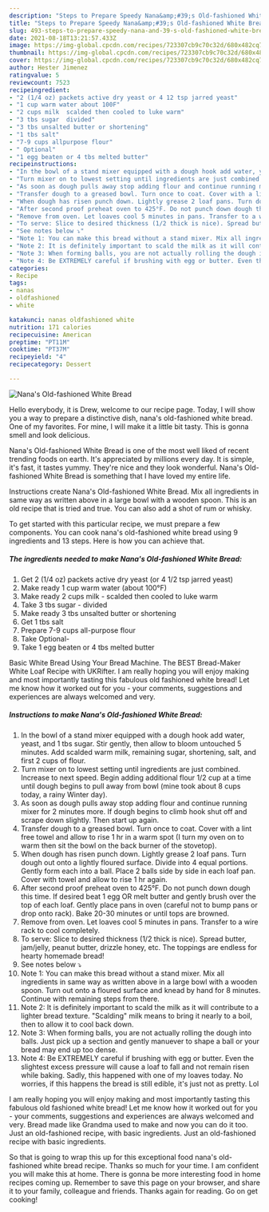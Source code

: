 ```yaml
---
description: "Steps to Prepare Speedy Nana&amp;#39;s Old-fashioned White Bread"
title: "Steps to Prepare Speedy Nana&amp;#39;s Old-fashioned White Bread"
slug: 493-steps-to-prepare-speedy-nana-and-39-s-old-fashioned-white-bread
date: 2021-08-18T13:21:57.433Z
image: https://img-global.cpcdn.com/recipes/723307cb9c70c32d/680x482cq70/nanas-old-fashioned-white-bread-recipe-main-photo.jpg
thumbnail: https://img-global.cpcdn.com/recipes/723307cb9c70c32d/680x482cq70/nanas-old-fashioned-white-bread-recipe-main-photo.jpg
cover: https://img-global.cpcdn.com/recipes/723307cb9c70c32d/680x482cq70/nanas-old-fashioned-white-bread-recipe-main-photo.jpg
author: Hester Jimenez
ratingvalue: 5
reviewcount: 7523
recipeingredient:
- "2 (1/4 oz) packets active dry yeast or 4 12 tsp jarred yeast"
- "1 cup warm water about 100F"
- "2 cups milk  scalded then cooled to luke warm"
- "3 tbs sugar  divided"
- "3 tbs unsalted butter or shortening"
- "1 tbs salt"
- "7-9 cups allpurpose flour"
- " Optional"
- "1 egg beaten or 4 tbs melted butter"
recipeinstructions:
- "In the bowl of a stand mixer equipped with a dough hook add water, yeast, and 1 tbs sugar. Stir gently, then allow to bloom untouched 5 minutes. Add scalded warm milk, remaining sugar, shortening, salt, and first 2 cups of flour."
- "Turn mixer on to lowest setting until ingredients are just combined. Increase to next speed. Begin adding additional flour 1/2 cup at a time until dough begins to pull away from bowl (mine took about 8 cups today, a rainy Winter day)."
- "As soon as dough pulls away stop adding flour and continue running mixer for 2 minutes more. If dough begins to climb hook shut off and scrape down slightly. Then start up again."
- "Transfer dough to a greased bowl. Turn once to coat. Cover with a lint free towel and allow to rise 1 hr in a warm spot (I turn my oven on to warm then sit the bowl on the back burner of the stovetop)."
- "When dough has risen punch down. Lightly grease 2 loaf pans. Turn dough out onto a lightly floured surface. Divide into 4 equal portions. Gently form each into a ball. Place 2 balls side by side in each loaf pan. Cover with towel and allow to rise 1 hr again."
- "After second proof preheat oven to 425°F. Do not punch down dough this time. If desired beat 1 egg OR melt butter and gently brush over the top of each loaf. Gently place pans in oven (careful not to bump pans or drop onto rack). Bake 20-30 minutes or until tops are browned."
- "Remove from oven. Let loaves cool 5 minutes in pans. Transfer to a wire rack to cool completely."
- "To serve: Slice to desired thickness (1/2 thick is nice). Spread butter, jam/jelly, peanut butter, drizzle honey, etc. The toppings are endless for hearty homemade bread!"
- "See notes below ⤵"
- "Note 1: You can make this bread without a stand mixer. Mix all ingredients in same way as written above in a large bowl with a wooden spoon. Turn out onto a floured surface and knead by hand for 8 minutes. Continue with remaining steps from there."
- "Note 2: It is definitely important to scald the milk as it will contribute to a lighter bread texture. &#34;Scalding&#34; milk means to bring it nearly to a boil, then to allow it to cool back down."
- "Note 3: When forming balls, you are not actually rolling the dough into balls. Just pick up a section and gently manuever to shape a ball or your bread may end up too dense."
- "Note 4: Be EXTREMELY careful if brushing with egg or butter. Even the slightest excess pressure will cause a loaf to fall and not remain risen while baking. Sadly, this happened with one of my loaves today. No worries, if this happens the bread is still edible, it&#39;s just not as pretty. Lol"
categories:
- Recipe
tags:
- nanas
- oldfashioned
- white

katakunci: nanas oldfashioned white 
nutrition: 171 calories
recipecuisine: American
preptime: "PT11M"
cooktime: "PT37M"
recipeyield: "4"
recipecategory: Dessert

---
```



![Nana&#39;s Old-fashioned White Bread](https://img-global.cpcdn.com/recipes/723307cb9c70c32d/680x482cq70/nanas-old-fashioned-white-bread-recipe-main-photo.jpg)

Hello everybody, it is Drew, welcome to our recipe page. Today, I will show you a way to prepare a distinctive dish, nana&#39;s old-fashioned white bread. One of my favorites. For mine, I will make it a little bit tasty. This is gonna smell and look delicious.

Nana&#39;s Old-fashioned White Bread is one of the most well liked of recent trending foods on earth. It's appreciated by millions every day. It is simple, it's fast, it tastes yummy. They're nice and they look wonderful. Nana&#39;s Old-fashioned White Bread is something that I have loved my entire life.

Instructions create Nana&#39;s Old-fashioned White Bread. Mix all ingredients in same way as written above in a large bowl with a wooden spoon. This is an old recipe that is tried and true. You can also add a shot of rum or whisky.


To get started with this particular recipe, we must prepare a few components. You can cook nana&#39;s old-fashioned white bread using 9 ingredients and 13 steps. Here is how you can achieve that.

<!--inarticleads1-->

##### The ingredients needed to make Nana&#39;s Old-fashioned White Bread:

1. Get 2 (1/4 oz) packets active dry yeast (or 4 1/2 tsp jarred yeast)
1. Make ready 1 cup warm water (about 100°F)
1. Make ready 2 cups milk - scalded then cooled to luke warm
1. Take 3 tbs sugar - divided
1. Make ready 3 tbs unsalted butter or shortening
1. Get 1 tbs salt
1. Prepare 7-9 cups all-purpose flour
1. Take  Optional-
1. Take 1 egg beaten or 4 tbs melted butter


Basic White Bread Using Your Bread Machine. The BEST Bread-Maker White Loaf Recipe with UKRifter. I am really hoping you will enjoy making and most importantly tasting this fabulous old fashioned white bread! Let me know how it worked out for you - your comments, suggestions and experiences are always welcomed and very. 

<!--inarticleads2-->

##### Instructions to make Nana&#39;s Old-fashioned White Bread:

1. In the bowl of a stand mixer equipped with a dough hook add water, yeast, and 1 tbs sugar. Stir gently, then allow to bloom untouched 5 minutes. Add scalded warm milk, remaining sugar, shortening, salt, and first 2 cups of flour.
1. Turn mixer on to lowest setting until ingredients are just combined. Increase to next speed. Begin adding additional flour 1/2 cup at a time until dough begins to pull away from bowl (mine took about 8 cups today, a rainy Winter day).
1. As soon as dough pulls away stop adding flour and continue running mixer for 2 minutes more. If dough begins to climb hook shut off and scrape down slightly. Then start up again.
1. Transfer dough to a greased bowl. Turn once to coat. Cover with a lint free towel and allow to rise 1 hr in a warm spot (I turn my oven on to warm then sit the bowl on the back burner of the stovetop).
1. When dough has risen punch down. Lightly grease 2 loaf pans. Turn dough out onto a lightly floured surface. Divide into 4 equal portions. Gently form each into a ball. Place 2 balls side by side in each loaf pan. Cover with towel and allow to rise 1 hr again.
1. After second proof preheat oven to 425°F. Do not punch down dough this time. If desired beat 1 egg OR melt butter and gently brush over the top of each loaf. Gently place pans in oven (careful not to bump pans or drop onto rack). Bake 20-30 minutes or until tops are browned.
1. Remove from oven. Let loaves cool 5 minutes in pans. Transfer to a wire rack to cool completely.
1. To serve: Slice to desired thickness (1/2 thick is nice). Spread butter, jam/jelly, peanut butter, drizzle honey, etc. The toppings are endless for hearty homemade bread!
1. See notes below ⤵
1. Note 1: You can make this bread without a stand mixer. Mix all ingredients in same way as written above in a large bowl with a wooden spoon. Turn out onto a floured surface and knead by hand for 8 minutes. Continue with remaining steps from there.
1. Note 2: It is definitely important to scald the milk as it will contribute to a lighter bread texture. &#34;Scalding&#34; milk means to bring it nearly to a boil, then to allow it to cool back down.
1. Note 3: When forming balls, you are not actually rolling the dough into balls. Just pick up a section and gently manuever to shape a ball or your bread may end up too dense.
1. Note 4: Be EXTREMELY careful if brushing with egg or butter. Even the slightest excess pressure will cause a loaf to fall and not remain risen while baking. Sadly, this happened with one of my loaves today. No worries, if this happens the bread is still edible, it&#39;s just not as pretty. Lol


I am really hoping you will enjoy making and most importantly tasting this fabulous old fashioned white bread! Let me know how it worked out for you - your comments, suggestions and experiences are always welcomed and very. Bread made like Grandma used to make and now you can do it too. Just an old-fashioned recipe, with basic ingredients. Just an old-fashioned recipe with basic ingredients. 

So that is going to wrap this up for this exceptional food nana&#39;s old-fashioned white bread recipe. Thanks so much for your time. I am confident you will make this at home. There is gonna be more interesting food in home recipes coming up. Remember to save this page on your browser, and share it to your family, colleague and friends. Thanks again for reading. Go on get cooking!

